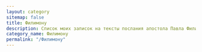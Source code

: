```yaml
---
layout: category
sitemap: false
title: Филимону
description: Список моих записок на тексты послания апостола Павла Филимону
category_name: Филимону
permalink: "/Филимону"
---
```

